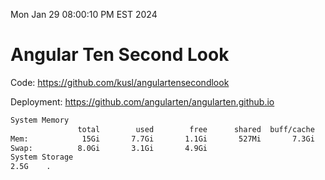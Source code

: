 Mon Jan 29 08:00:10 PM EST 2024

# Angular Ten Second Look

Code: https://github.com/kusl/angulartensecondlook

Deployment: https://github.com/angularten/angularten.github.io

```bash
System Memory
               total        used        free      shared  buff/cache   available
Mem:            15Gi       7.7Gi       1.1Gi       527Mi       7.3Gi       7.5Gi
Swap:          8.0Gi       3.1Gi       4.9Gi
System Storage
2.5G	.

